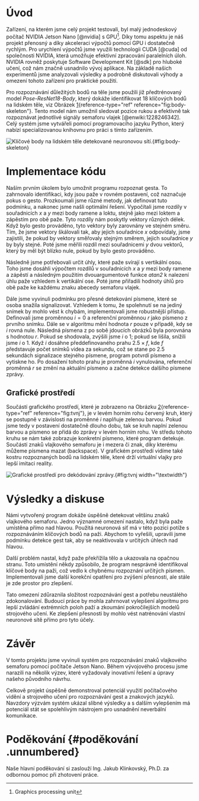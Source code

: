  

# Úvod

Zařízení, na kterém jsme celý projekt testovali, byl malý jednodeskový
počítač NVIDIA Jetson Nano [@nvidia] s GPU[^2]. Díky tomu aspektu je náš
projekt přenosný a díky akceleraci výpočtů pomocí GPU i dostatečně
rychlým. Pro urychlení výpočtů jsme využili technologii CUDA [@cuda] od
společnosti NVIDIA, která umožňuje efektivní zpracování paralelních
úloh. NVIDIA rovněž poskytuje Software Development Kit [@sdk] pro
hluboké učení, což nám značně usnadnilo vývoj aplikace. Na základě
našich experimentů jsme analyzovali výsledky a podrobně diskutovali
výhody a omezení tohoto zařízení pro praktické použití.

Pro rozpoznávání důležitých bodů na těle jsme použili již předtrénovaný
model *Pose-ResNet18-Body*, který dokáže identifikovat 18 klíčových bodů
na lidském těle, viz
Obrázek [1](#fig:body-skeleton){reference-type="ref"
reference="fig:body-skeleton"}. Tento model nám umožnil sledovat pozice
rukou a efektivně tak rozpoznávat jednotlivé signály semaforu vlajek
[@enwiki:1228246342]. Celý systém jsme vytvářeli pomocí programovacího
jazyku Python, který nabízí specializovanou knihovnu pro práci s tímto
zařízením.

![Klíčové body na lidském těle detekované neuronovou
sítí.](IMG/body_skeleton.png){#fig:body-skeleton}

# Implementace kódu

Naším prvním úkolem bylo umožnit programu rozpoznat gesta. To zahrnovalo
identifikaci, kdy jsou paže v rovném postavení, což naznačuje pokus o
gesto. Prozkoumali jsme různé metody, jak definovat tuto podmínku, a
nakonec jsme našli optimální řešení. Vypočítali jsme rozdíly v
souřadnicích $x$ a $y$ mezi body ramene a loktu, stejně jako mezi loktem
a zápěstím pro obě paže. Tyto rozdíly nám poskytly vektory různých
délek. Když bylo gesto prováděno, tyto vektory byly zarovnány ve stejném
směru. Tím, že jsme vektory škálovali tak, aby jejich souřadnice $x$
odpovídaly, jsme zajistili, že pokud by vektory směřovaly stejným
směrem, jejich souřadnice $y$ by byly stejné. Poté jsme měřili rozdíl
mezi souřadnicemi $y$ dvou vektorů, který by měl být blízko nule, pokud
by bylo gesto prováděno.

Následně jsme potřebovali určit úhly, které paže svírají s vertikální
osou. Toho jsme dosáhli výpočtem rozdílů v souřadnicích $x$ a $y$ mezi
body ramene a zápěstí a následným použitím dvouargumentové funkce
*atan2* k nalezení úhlu paže vzhledem k vertikální ose. Poté jsme
přiřadili hodnoty úhlů pro obě paže ke každému znaku abecedy semaforu
vlajek.

Dále jsme vyvinuli podmínku pro přesné detekování písmene, které se
osoba snažila signalizovat. Vzhledem k tomu, že spolehnutí se na jediný
snímek by mohlo vést k chybám, implementovali jsme robustnější přístup.
Definovali jsme proměnnou $i = 0$ a referenční proměnnou $r$ jako
písmeno z prvního snímku. Dále se v algoritmu mění hodnota $r$ pouze v
případě, kdy se $i$ rovná nule. Následná písmena z po sobě jdoucích
obrázků byla porovnána s hodnotou $r$. Pokud se shodovala, zvýšili jsme
$i$ o 1; pokud se lišila, snížili jsme $i$ o 1. Když $i$ dosáhne
předdefinovaného prahu $2.5 \times f$, kde $f$ představuje počet snímků
videa za sekundu, což se stane po 2.5 sekundách signalizace stejného
písmene, program potvrdí písmeno a vytiskne ho. Po dosažení tohoto prahu
je proměnná $i$ vynulována, referenční proměnná $r$ se změní na aktuální
písmeno a začne detekce dalšího písmene zprávy.

## Grafické prostředí

Součástí grafického prostředí, které je zobrazeno na Obrázku
[2](#fig:tvnj){reference-type="ref" reference="fig:tvnj"}, je v levém
horním rohu červený kruh, který se postupně v závislosti na proměnné $i$
naplňuje zelenou barvou. Pokud jsme tedy v postavení dostatečně dlouho
dobu, tak se kruh naplní zelenou barvou a písmeno se přidá do zprávy v
levém horním rohu. Ve středu tohoto kruhu se nám také zobrazuje
konkretní písmeno, které program detekuje. Součástí znaků vlajkového
semaforu je i mezera či znak, díky kterému můžeme písmena mazat
(backspace). V grafickém prostředí vidíme také kostru rozpoznaných bodů
na lidském těle, které drží virtuální vlajky pro lepší imitaci reality.

![Grafické prostředí pro dekódování zprávy.](IMG/tvnj.png){#fig:tvnj
width="\\textwidth"}

# Výsledky a diskuse

Námi vytvořený program dokáže úspěšně detekovat většinu znaků vlajkového
semaforu. Jedno významné omezení nastalo, když byla paže umístěna přímo
nad hlavou. Použitá neuronová síť má v této pozici potíže s
rozpoznáváním klíčových bodů na paži. Abychom to vyřešili, upravili jsme
podmínku detekce gest tak, aby se neaktivovala v určitých úhlech nad
hlavou.

Další problém nastal, když paže překřížila tělo a ukazovala na opačnou
stranu. Toto umístění někdy způsobilo, že program nesprávně
identifikoval klíčové body na paži, což vedlo k chybnému rozpoznání
určitých písmen. Implementovali jsme další korekční opatření pro zvýšení
přesnosti, ale stále je zde prostor pro zlepšení.

Tato omezení zdůraznila složitost rozpoznávání gest a potřebu neustálého
zdokonalování. Budoucí práce by mohla zahrnovat vylepšení algoritmu pro
lepší zvládání extrémních poloh paží a zkoumání pokročilejších modelů
strojového učení. Ke zlepšení přesnosti by mohlo vést natrénování
vlastní neuronové sítě přímo pro tyto účely.

# Závěr

V tomto projektu jsme vyvinuli systém pro rozpoznávání znaků vlajkového
semaforu pomocí počítače Jetson Nano. Během vývojového procesu jsme
narazili na několik výzev, které vyžadovaly inovativní řešení a úpravy
našeho původního návrhu.

Celkově projekt úspěšně demonstroval potenciál využití počítačového
vidění a strojového učení pro rozpoznávání gest a znakových jazyků.
Navzdory výzvám systém ukázal slibné výsledky a s dalším vylepšením má
potenciál stát se spolehlivým nástrojem pro usnadnění neverbální
komunikace.

# Poděkování {#poděkování .unnumbered}

Naše hlavní poděkování si zaslouží Ing. Jakub Klinkovský, Ph.D. za
odbornou pomoc při zhotovení práce.

[^1]: Anglicky: *flag semophore*

[^2]: Graphics processing unit

